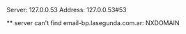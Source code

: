 Server:		127.0.0.53
Address:	127.0.0.53#53

** server can't find email-bp.lasegunda.com.ar: NXDOMAIN

